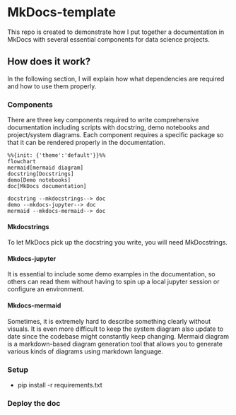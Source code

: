 # MkDocs-template
This repo is created to demonstrate how I put together a documentation in MkDocs with several essential components for data science projects.

## How does it work?
In the following section, I will explain how what dependencies are required and how to use them properly.

### Components
There are three key components required to write comprehensive documentation including scripts with docstring, demo notebooks and project/system diagrams. Each component requires a specific package so that it can be rendered properly in the documentation.

```mermaid
%%{init: {'theme':'default'}}%%
flowchart
mermaid[mermaid diagram]
docstring[Docstrings]
demo[Demo notebooks]
doc[MkDocs documentation]

docstring --mkdocstrings--> doc
demo --mkdocs-jupyter--> doc
mermaid --mkdocs-mermaid--> doc
```

#### Mkdocstrings
To let MkDocs pick up the docstring you write, you will need MkDocstrings.

#### Mkdocs-jupyter
It is essential to include some demo examples in the documentation, so others can read them without having to spin up a local jupyter session or configure an environment.
#### Mkdocs-mermaid
Sometimes, it is extremely hard to describe something clearly without visuals. It is even more difficult to keep the system diagram also update to date since the codebase might constantly keep changing. Mermaid diagram is a markdown-based diagram generation tool that allows you to generate various kinds of diagrams using markdown language.


### Setup
- pip install -r requirements.txt

### Deploy the doc
